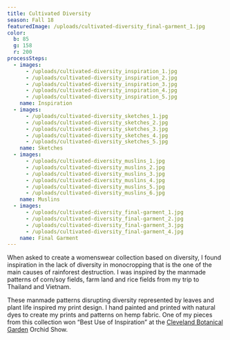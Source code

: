 ```yaml
---
title: Cultivated Diversity
season: Fall 18
featuredImage: /uploads/cultivated-diversity_final-garment_1.jpg
color:
  b: 85
  g: 158
  r: 200
processSteps:
  - images:
      - /uploads/cultivated-diversity_inspiration_1.jpg
      - /uploads/cultivated-diversity_inspiration_2.jpg
      - /uploads/cultivated-diversity_inspiration_3.jpg
      - /uploads/cultivated-diversity_inspiration_4.jpg
      - /uploads/cultivated-diversity_inspiration_5.jpg
    name: Inspiration
  - images:
      - /uploads/cultivated-diversity_sketches_1.jpg
      - /uploads/cultivated-diversity_sketches_2.jpg
      - /uploads/cultivated-diversity_sketches_3.jpg
      - /uploads/cultivated-diversity_sketches_4.jpg
      - /uploads/cultivated-diversity_sketches_5.jpg
    name: Sketches
  - images:
      - /uploads/cultivated-diversity_muslins_1.jpg
      - /uploads/cultivated-diversity_muslins_2.jpg
      - /uploads/cultivated-diversity_muslins_3.jpg
      - /uploads/cultivated-diversity_muslins_4.jpg
      - /uploads/cultivated-diversity_muslins_5.jpg
      - /uploads/cultivated-diversity_muslins_6.jpg
    name: Muslins
  - images:
      - /uploads/cultivated-diversity_final-garment_1.jpg
      - /uploads/cultivated-diversity_final-garment_2.jpg
      - /uploads/cultivated-diversity_final-garment_3.jpg
      - /uploads/cultivated-diversity_final-garment_4.jpg
    name: Final Garment
---
```

When asked to create a womenswear collection based on diversity, I found
 inspiration in the lack of diversity in monocropping that is the one of the main
 causes of rainforest destruction. I was inspired by the manmade patterns of
 corn/soy fields, farm land and rice fields from my trip to Thailand and Vietnam.

These manmade patterns disrupting diversity represented by leaves and plant life
 inspired my print design. I hand painted and printed with natural dyes to create
 my prints and patterns on hemp fabric. One of my pieces from this collection won
 “Best Use of Inspiration” at the [Cleveland Botanical Garden](https://cbgarden.org/orchid-mania/orchid-show/) Orchid Show.
